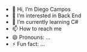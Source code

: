 - 👋 Hi, I’m Diego Campos
- 👀 I’m interested in Back End
- 🌱 I’m currently learning C#
- 📫 How to reach me 
- 😄 Pronouns: ...
- ⚡ Fun fact: ...

<!---
Feitan-D/Feitan-D is a ✨ special ✨ repository because its `README.md` (this file) appears on your GitHub profile.
You can click the Preview link to take a look at your changes.
--->
